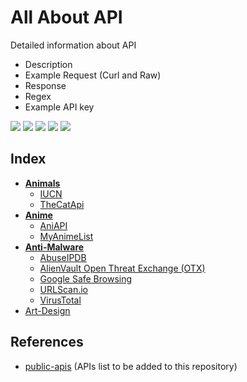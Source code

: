 # All About API
Detailed information about API
- Description
- Example Request (Curl and Raw)
- Response
- Regex
- Example API key

![](https://img.shields.io/github/license/daffainfo/all-about-api)
![](https://img.shields.io/github/issues/daffainfo/all-about-api)
![](https://img.shields.io/github/forks/daffainfo/all-about-api)
![](https://img.shields.io/github/stars/daffainfo/all-about-api)
![](https://img.shields.io/github/last-commit/daffainfo/all-about-api)

## Index
* __[Animals](Anime/README.md)__
  * [IUCN](Animals/IUCN.md)
  * [TheCatApi](Animals/TheCatApi.md)
* __[Anime](Anime/README.md)__
  * [AniAPI](Anime/AniAPI.md)
  * [MyAnimeList](Anime/MyAnimeList.md)
* __[Anti-Malware](Anti-Malware/README.md)__
  * [AbuseIPDB](Anti-Malware/AbuseIPDB.md)
  * [AlienVault Open Threat Exchange (OTX)](Anti-Malware/AlienVault%20Open%20Threat%20Exchange.md)
  * [Google Safe Browsing](Anti-Malware/Google%20Safe%20Browsing.md)
  * [URLScan.io](Anti-Malware/URLScan.md)
  * [VirusTotal](Anti-Malware/VirusTotal.md)
* [Art-Design](Art-Design/README.md)

## References
- [public-apis](https://github.com/public-apis/public-apis) (APIs list to be added to this repository)